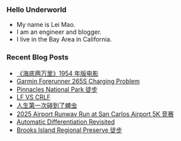 ### Hello Underworld

- My name is Lei Mao.
- I am an engineer and blogger.
- I live in the Bay Area in California.


### Recent Blog Posts

<!-- BLOG-POST-LIST:START -->
- [《海底两万里》1954 年版电影](https://leimao.github.io/essay/Twenty-Thousand-Leagues-Under-The-Sea-1954/)
- [Garmin Forerunner 265S Charging Problem](https://leimao.github.io/blog/Garmin-Forerunner-265S-Charging-Problem/)
- [Pinnacles National Park 徒步](https://leimao.github.io/life/Pinnacles-National-Park-2025-04-19/)
- [LF VS CRLF](https://leimao.github.io/blog/LF-VS-CRLF/)
- [人生第一次碰到了蜱虫](https://leimao.github.io/essay/%E4%BA%BA%E7%94%9F%E7%AC%AC%E4%B8%80%E6%AC%A1%E7%A2%B0%E5%88%B0%E4%BA%86%E8%9C%B1%E8%99%AB/)
- [2025 Airport Runway Run at San Carlos Airport 5K 竞赛](https://leimao.github.io/life/2025-Airport-Runway-Run-San-Carlos-Airport-5K/)
- [Automatic Differentiation Revisited](https://leimao.github.io/blog/Automatic-Differentiation-Revisited/)
- [Brooks Island Regional Preserve 徒步](https://leimao.github.io/life/Brooks-Island-Regional-Preserve/)
<!-- BLOG-POST-LIST:END -->
